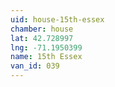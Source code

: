 ```yaml
---
uid: house-15th-essex
chamber: house
lat: 42.728997
lng: -71.1950399
name: 15th Essex
van_id: 039
---
```

